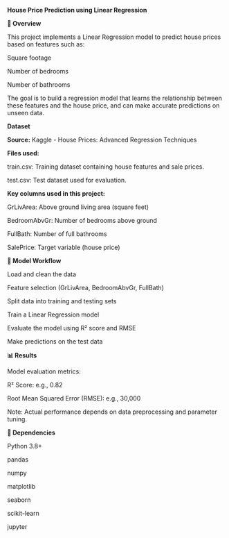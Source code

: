 **House Price Prediction using Linear Regression**

**📌 Overview**

This project implements a Linear Regression model to predict house prices based on features such as:

Square footage

Number of bedrooms

Number of bathrooms

The goal is to build a regression model that learns the relationship between these features and the house price, and can make accurate predictions on unseen data.

**Dataset**

**Source:** Kaggle - House Prices: Advanced Regression Techniques

**Files used:**

train.csv: Training dataset containing house features and sale prices.

test.csv: Test dataset used for evaluation.

**Key columns used in this project:**

GrLivArea: Above ground living area (square feet)

BedroomAbvGr: Number of bedrooms above ground

FullBath: Number of full bathrooms

SalePrice: Target variable (house price)


**🧠 Model Workflow**

Load and clean the data

Feature selection (GrLivArea, BedroomAbvGr, FullBath)

Split data into training and testing sets

Train a Linear Regression model

Evaluate the model using R² score and RMSE

Make predictions on the test data

**📊 Results**

Model evaluation metrics:

R² Score: e.g., 0.82

Root Mean Squared Error (RMSE): e.g., 30,000

Note: Actual performance depends on data preprocessing and parameter tuning.

**📌 Dependencies**

Python 3.8+

pandas

numpy

matplotlib

seaborn

scikit-learn

jupyter




